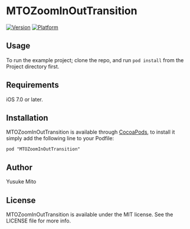 # MTOZoomInOutTransition

[![Version](http://cocoapod-badges.herokuapp.com/v/MTOZoomInOutTransition/badge.png)](http://cocoadocs.org/docsets/MTOZoomInOutTransition)
[![Platform](http://cocoapod-badges.herokuapp.com/p/MTOZoomInOutTransition/badge.png)](http://cocoadocs.org/docsets/MTOZoomInOutTransition)

## Usage

To run the example project; clone the repo, and run `pod install` from the Project directory first.

## Requirements

iOS 7.0 or later.

## Installation

MTOZoomInOutTransition is available through [CocoaPods](http://cocoapods.org), to install
it simply add the following line to your Podfile:

    pod "MTOZoomInOutTransition"

## Author

Yusuke Mito

## License

MTOZoomInOutTransition is available under the MIT license. See the LICENSE file for more info.

